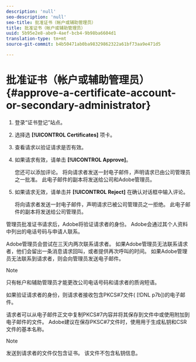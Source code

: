 ```yaml
---
description: 'null'
seo-description: 'null'
seo-title: 批准证书（帐户或辅助管理员）
title: 批准证书（帐户或辅助管理员）
uuid: 5b95e2e8-abe9-4aef-bcb4-9b98ba6604d1
translation-type: tm+mt
source-git-commit: b4b50471ab0ba98329862322a61bf73aa9e471d5

---
```



# 批准证书（帐户或辅助管理员）{#approve-a-certificate-account-or-secondary-administrator}

1. 登录“证书登记”站点。
1. 选择选 **[!UICONTROL Certificates]** 项卡。
1. 查看请求以验证请求是否有效。
1. 如果请求有效，请单击 **[!UICONTROL Approve]**。

   您还可以添加评论。 将向请求者发送一封电子邮件，声明请求已由公司管理员之一批准。 此电子邮件的副本将发送给公司和Adobe管理员。

1. 如果请求无效，请单击并 **[!UICONTROL Reject]** 在确认对话框中输入评论。

   将向请求者发送一封电子邮件，声明请求已被公司管理员之一拒绝。 此电子邮件的副本将发送给公司管理员。

管理员批准证书请求后，Adobe将验证请求者的身份。 Adobe会通过其个人资料中列出的电话号码与申请人联系。

Adobe管理员会尝试在三天内两次联系请求者。 如果Adobe管理员无法联系请求者，他们会留出一条消息请求回叫，或者提供再次呼叫的时间。 如果Adobe管理员无法联系到请求者，则会向管理员发送电子邮件。

>[!NOTE]
>
>只有帐户和辅助管理员才能更改公司电话号码和请求者的质询短语。

如果验证请求者的身份，则请求者接收包含PKCS#7文件( [!DNL p7b])的电子邮件。

请求者可以从电子邮件正文中复制PKCS#7内容并将其保存到文件中或使用附加到电子邮件的文件。 Adobe建议在保存PKSC#7文件时，使用用于生成私钥和CSR文件的基本名称。

>[!NOTE]
>
>发送到请求者的文件仅包含证书。 该文件不包含私钥信息。

